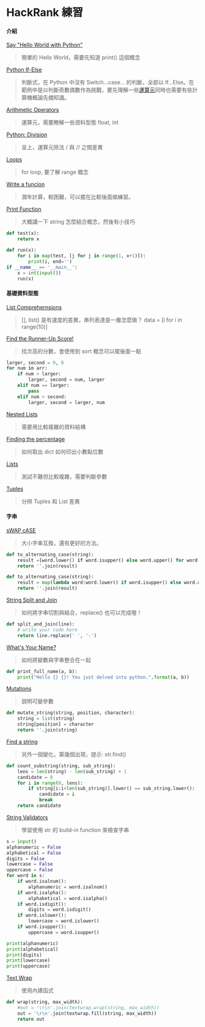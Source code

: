 # HackRank 練習

#### 介紹

[Say "Hello World with Python"](https://www.hackerrank.com/challenges/py-hello-world/problem)
>簡單的 Hello World，需要先知道 print() 這個概念

[Python If-Else](https://www.hackerrank.com/challenges/py-if-else/problem)
>判斷式，在 Python 中沒有 Switch...case... 的判斷，全部以 If...Else。在範例中是以判斷奇數偶數作為挑戰，要先理解一些[運算元](https://pydoing.blogspot.com/2011/01/python-operator.html)同時也需要有些計算機概論先備知識。

[Arithmetic Operators](https://www.hackerrank.com/challenges/python-arithmetic-operators/problem)
>運算元，需要瞭解一些資料型態 float, int

[Python: Division](https://www.hackerrank.com/challenges/python-division/problem)
>呈上，運算元除法 / 與 // 之間差異

[Loops](https://www.hackerrank.com/challenges/python-loops/problem)
>for loop, 要了解 range 概念

[Write a funcion](https://www.hackerrank.com/challenges/write-a-function/problem)
>潤年計算，較困難，可以擺在比較後面做練習。

[Print Function](https://www.hackerrank.com/challenges/python-print/problem)
>大概講一下 string 怎麼結合概念，然後有小技巧
        
```python
def test(x):
    return x

def run(x):
    for i in map(test, [j for j in range(1, x+1)]):
        print(i, end='')
if __name__ == '__main__':
    x = int(input())
    run(x)
```        

#### 基礎資料型態

[List Comprehernsions](https://www.hackerrank.com/challenges/list-comprehensions/problem)
>[], list() 是有速度的差異，串列表達是一層怎麼做？ data = [i for i in range(10)]

[Find the Runner-Up Score!](https://www.hackerrank.com/challenges/find-second-maximum-number-in-a-list/problem)
>找次高的分數，會使用到 sort 概念可以擺後面一點
        

```python
larger, second = 0, 0
for num in arr:
    if num > larger:
        larger, second = num, larger        
    elif num == larger:
        pass
    elif num > second:
        larger, second = larger, num
```

[Nested Lists](https://www.hackerrank.com/challenges/nested-list/problem)
>需要用比較複雜的資料結構

[Finding the percentage](https://www.hackerrank.com/challenges/finding-the-percentage)
>如何取出 dict 如何印出小數點位數

[Lists](https://www.hackerrank.com/challenges/python-lists/problem)
>測試不難但比較複雜，需要判斷參數

[Tuples](https://www.hackerrank.com/challenges/python-tuples/problem)
>分辨 Tuples 和 List 差異


#### 字串

[sWAP cASE](https://www.hackerrank.com/challenges/swap-case/problem)
>大小字串互換，還有更好的方法。

```python
def to_alternating_case(string):
    result =[word.lower() if word.isupper() else word.upper() for word in string]
    return ''.join(result)

def to_alternating_case(string):
    result = map(lambda word:word.lower() if word.isupper() else word.upper(), string)
    return ''.join(result)
```

[String Split and Join](https://www.hackerrank.com/challenges/python-string-split-and-join/problem)
>如何將字串切割與結合，replace() 也可以完成喔！

```python
def split_and_join(line):
    # write your code here
    return line.replace(' ', '-')
```


[What's Your Name?](https://www.hackerrank.com/challenges/whats-your-name/problem)
>如何將變數與字串整合在一起

```python
def print_full_name(a, b):
    print("Hello {} {}! You just delved into python.".format(a, b))
```


[Mutations](https://www.hackerrank.com/challenges/python-mutations/problem)
>說明可變參數

```python
def mutate_string(string, position, character):
    string = list(string)
    string[position] = character
    return ''.join(string)
```

[Find a string](https://www.hackerrank.com/challenges/find-a-string/problem)
>另外一個變化，第幾個出現，提示: str.find()

```python
def count_substring(string, sub_string):
    lens = len(string) - len(sub_string) + 1
    candidate = 0
    for i in range(0, lens):
        if string[i:i+len(sub_string)].lower() == sub_string.lower():
            candidate = i
            break
    return candidate
```

[String Validators](https://www.hackerrank.com/challenges/string-validators/problem)
> 學習使用 str 的 build-in function 來檢查字串

```python
s = input()
alphanumeric = False
alphabetical = False
digits = False
lowercase = False
uppercase = False
for word in s:
    if word.isalnum():
        alphanumeric = word.isalnum()
    if word.isalpha():
        alphabetical = word.isalpha()
    if word.isdigit():
        digits = word.isdigit()
    if word.islower():
        lowercase = word.islower()
    if word.isupper():
        uppercase = word.isupper() 

print(alphanumeric)
print(alphabetical)
print(digits)
print(lowercase)
print(uppercase)
```

[Text Wrap](https://www.hackerrank.com/challenges/text-wrap/problem)
> 使用內建函式

```python
def wrap(string, max_width):
    #out = '\r\n'.join(textwrap.wrap(string, max_width))
    out = '\r\n'.join(textwrap.fill(string, max_width))
    return out
```